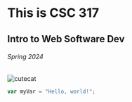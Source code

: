 # This is CSC 317
## Intro to Web Software Dev
###### Spring 2024
![cutecat](https://github.com/adeamulaku/skills-communicate-using-markdown/assets/93317760/6220469e-a25d-4f58-b99f-4818c28d9e84)
``` javascript
var myVar = "Hello, world!";
```

